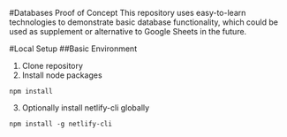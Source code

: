 #Databases Proof of Concept
This repository uses easy-to-learn technologies to demonstrate basic database functionality, which could be used as supplement or alternative to Google Sheets in the future.

#Local Setup
##Basic Environment

1. Clone repository
2. Install node packages

```
npm install
```

3. Optionally install netlify-cli globally

```
npm install -g netlify-cli
```
